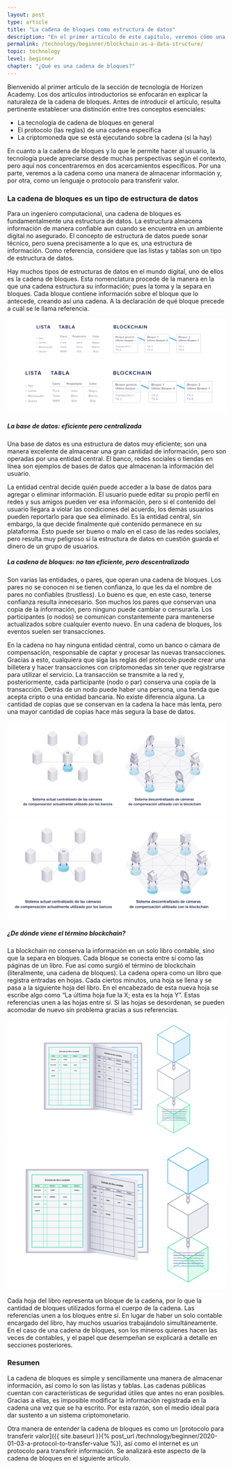 ```yaml
---
layout: post
type: article
title: "La cadena de bloques como estructura de datos"
description: "En el primer artículo de este capítulo, veremos cómo una blockchain almacena los datos y por qué esto hace que los datos sean seguros."
permalink: /technology/beginner/blockchain-as-a-data-structure/
topic: technology
level: beginner
chapter: "¿Qué es una cadena de bloques?"
---
```


Bienvenido al primer artículo de la sección de tecnología de Horizen Academy. Los dos artículos introductorios se enfocarán en explicar la naturaleza de la cadena de bloques. Antes de introducir el artículo, resulta pertinente establecer una distinción entre tres conceptos esenciales:


<ul class="lead">
    <li>La tecnología de cadena de bloques en general</li>
    <li>El protocolo (las reglas) de una cadena específica</li>
    <li>La criptomoneda que se está ejecutando sobre la cadena (si la hay)</li>
</ul>

En cuanto a la cadena de bloques y lo que le permite hacer al usuario, la tecnología puede apreciarse desde muchas perspectivas según el contexto, pero aquí nos concentraremos en dos acercamientos específicos. Por una parte, veremos a la cadena como una manera de almacenar información y, por otra, como un lenguaje o protocolo para transferir valor.

### La cadena de bloques es un tipo de estructura de datos

Para un ingeniero computacional, una cadena de bloques es fundamentalmente una estructura de datos. La estructura almacena información de manera confiable aun cuando se encuentra en un ambiente digital no asegurado. El concepto de estructura de datos puede sonar técnico, pero suena precisamente a lo que es, una estructura de información. Como referencia, considere que las listas y tablas son un tipo de estructura de datos.

Hay muchos tipos de estructuras de datos en el mundo digital, uno de ellos es la cadena de bloques. Esta nomenclatura procede de la manera en la que una cadena estructura su información; pues la toma y la separa en bloques. Cada bloque contiene información sobre el bloque que lo antecede, creando así una cadena. A la declaración de qué bloque precede a cuál se le llama referencia.

![List table chain in ES](/assets/post_files/technology/beginner/blockchain-as-a-data-structure/ES_list_table_chain_D.jpg)
![List table chain in ES](/assets/post_files/technology/beginner/blockchain-as-a-data-structure/ES_list_table_chain_M.jpg)


##### La base de datos: eficiente pero centralizada
Una base de datos es una estructura de datos muy eficiente; son una manera excelente de almacenar una gran cantidad de información, pero son operadas por una entidad central. El banco, redes sociales o tiendas en línea son ejemplos de bases de datos que almacenan la información del usuario.

La entidad central decide quién puede acceder a la base de datos para agregar o eliminar información. El usuario puede editar su propio perfil en redes y sus amigos pueden ver esa información, pero si el contenido del usuario llegara a violar las condiciones del acuerdo, los demás usuarios pueden reportarlo para que sea eliminado. Es la entidad central, sin embargo, la que decide finalmente qué contenido permanece en su plataforma. Esto puede ser bueno o malo en el caso de las redes sociales, pero resulta muy peligroso si la estructura de datos en cuestión guarda el dinero de un grupo de usuarios.


##### La cadena de bloques: no tan eficiente, pero descentralizada
Son varias las entidades, o pares, que operan una cadena de bloques. Los pares no se conocen ni se tienen confianza, lo que les da el nombre de pares no confiables (trustless). Lo bueno es que, en este caso, tenerse confianza resulta innecesario. Son muchos los pares que conservan una copia de la información, pero ninguno puede cambiar o censurarla. Los participantes (o nodos) se comunican constantemente para mantenerse actualizados sobre cualquier evento nuevo. En una cadena de bloques, los eventos suelen ser transacciones.

En la cadena no hay ninguna entidad central, como un banco o cámara de compensación, responsable de captar y procesar las nuevas transacciones. Gracias a esto, cualquiera que siga las reglas del protocolo puede crear una billetera y hacer transacciones con criptomonedas sin tener que registrarse para utilizar el servicio. La transacción se transmite a la red y, posteriormente, cada participante (nodo o par) conserva una copia de la transacción. Detrás de un nodo puede haber una persona, una tienda que acepta cripto o una entidad bancaria. No existe diferencia alguna. La cantidad de copias que se conservan en la cadena la hace más lenta, pero una mayor cantidad de copias hace más segura la base de datos.

![Decentralised clearing in ES](/assets/post_files/technology/beginner/blockchain-as-a-data-structure/ES_decentralised_clearing_D.jpg)
![Decentralised clearing in ES](/assets/post_files/technology/beginner/blockchain-as-a-data-structure/ES_decentralised_clearing_M.jpg)


##### ¿De dónde viene el término blockchain?
La blockchain no conserva la información en un solo libro contable, sino que la separa en bloques. Cada bloque se conecta entre sí como las páginas de un libro. Fue así como surgió el término de blockchain (literalmente, una cadena de bloques). La cadena opera como un libro que registra entradas en hojas. Cada ciertos minutos, una hoja se llena y se pasa a la siguiente hoja del libro. En el encabezado de esta nueva hoja se escribe algo como “La última hoja fue la X; esta es la hoja Y”. Estas referencias unen a las hojas entre sí. Si las hojas se desordenan, se pueden acomodar de nuevo sin problema gracias a sus referencias.


![Book blockchain in ES](/assets/post_files/technology/beginner/blockchain-as-a-data-structure/ES_book_blockchain_D.jpg)
![Book blockchain in ES](/assets/post_files/technology/beginner/blockchain-as-a-data-structure/ES_book_blockchain_M.jpg)


Cada hoja del libro representa un bloque de la cadena, por lo que la cantidad de bloques utilizados forma el cuerpo de la cadena. Las referencias unen a los bloques entre sí. En lugar de haber un solo contable encargado del libro, hay muchos usuarios trabajándolo simultáneamente. En el caso de una cadena de bloques, son los mineros quienes hacen las veces de contables, y el papel que desempeñan se explicará a detalle en secciones posteriores.

### Resumen

La cadena de bloques es simple y sencillamente una manera de almacenar información, así como lo son las listas y tablas. Las cadenas públicas cuentan con características de seguridad útiles que antes no eran posibles. Gracias a ellas, es imposible modificar la información registrada en la cadena una vez que se ha escrito. Por esta razón, son el medio ideal para dar sustento a un sistema criptomonetario.

Otra manera de entender la cadena de bloques es como un [protocolo para transferir valor]({{ site.baseurl }}{% post_url /technology/beginner/2020-01-03-a-protocol-to-transfer-value %}), así como el internet es un protocolo para transferir información. Se analizará este aspecto de la cadena de bloques en el siguiente artículo.